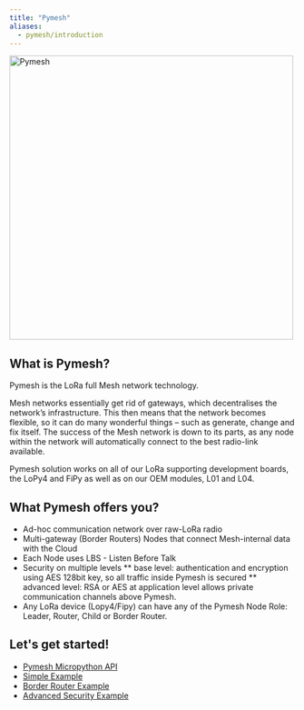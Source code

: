 ```yaml
---
title: "Pymesh"
aliases:
  - pymesh/introduction
---
```


<img src="/gitbook/assets/pymesh/pymesh_roles.png" alt="Pymesh" width="500"/>

## What is Pymesh?

Pymesh is the LoRa full Mesh network technology.

Mesh networks essentially get rid of gateways, which decentralises the network’s infrastructure. This then means that the network becomes flexible, so it can do many wonderful things – such as generate, change and fix itself. The success of the Mesh network is down to its parts, as any node within the network will automatically connect to the best radio-link available.

Pymesh solution works on all of our LoRa supporting development boards, the LoPy4 and FiPy as well as on our OEM modules, L01 and L04.

## What Pymesh offers you?

* Ad-hoc communication network over raw-LoRa radio
* Multi-gateway (Border Routers) Nodes that connect Mesh-internal data with the Cloud
* Each Node uses LBS - Listen Before Talk
* Security on multiple levels
** base level: authentication and encryption using AES 128bit key, so all traffic inside Pymesh is secured
** advanced level: RSA or AES at application level allows private communication channels above Pymesh.
* Any LoRa device (Lopy4/Fipy) can have any of the Pymesh Node Role: Leader, Router, Child or Border Router.

## Let's get started!

* [Pymesh Micropython API](/firmwareapi/pycom/network/lora/pymesh)
* [Simple Example](/pymesh/lora-mesh)
* [Border Router Example](/pymesh/pymesh-br)
* ​[Advanced Security Example](/pymesh/security)​
